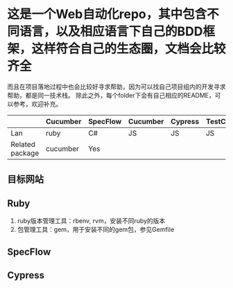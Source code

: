 # 这是一个Web自动化repo，其中包含不同语言，以及相应语言下自己的BDD框架，这样符合自己的生态圈，文档会比较齐全
而且在项目落地过程中也会比较好寻求帮助，因为可以找自己项目组内的开发寻求帮助，都是同一技术栈。
除此之外，每个folder下会有自己相应的README，可以参考，欢迎补充。

||Cucumber|SpecFlow |Cucumber|Cypress|TestCafe|Behave|
|---|---|---|---|---|---|---|
|Lan| ruby  | C#  | JS  | JS  | JS  | Python  |
|Related package| cucumber  | Yes  |   |   |   | Yes  |

## 目标网站


## Ruby
1. ruby版本管理工具：rbenv, rvm，安装不同ruby的版本
2. 包管理工具：gem，用于安装不同的gem包，参见Gemfile

## SpecFlow
## Cypress
